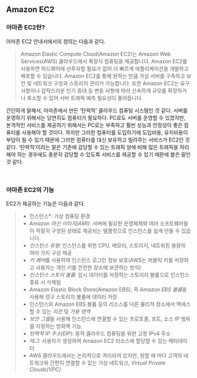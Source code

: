 ## Amazon EC2

### 아마존 EC2란?

아마존 EC2 안내서에서의 정의는 다음과 같다.

> Amazon Elastic Compute Cloud(Amazon EC2)는 Amazon Web Services(AWS) 클라우드에서 확장식 컴퓨팅을 제공합니다. Amazon EC2를 사용하면 하드웨어에 선투자할 필요가 없어 더 빠르게 애플리케이션을 개발하고 배포할 수 있습니다. Amazon EC2를 통해 원하는 만큼 가상 서버를 구축하고 보안 및 네트워크 구성과 스토리지 관리가 가능합니다. 또한 Amazon EC2는 요구 사항이나 갑작스러운 인기 증대 등 변동 사항에 따라 신속하게 규모를 확장하거나 축소할 수 있어 서버 트래픽 예측 필요성이 줄어듭니다.

간단하게 말해서, 아마존에서 만든 '탄력적' 클라우드 컴퓨팅 시스템인 것 같다. 서버를 운영하기 위해서는 당연히도 컴퓨터가 필요하다. PC로도 서버를 운영할 수 있겠지만, 본격적인 서비스를 제공하기 위해서는 PC로는 부족하고 훨씬 성능과 안정성이 좋은 컴퓨터를 사용해야 할 것이다. 하지만 그러한 컴퓨터를 도입하기에 도입비용, 유지비용이 부담이 될 수 있기 때문에 그러한 컴퓨터를 대신 보유하고 빌려주는 서비스가 EC2인 것 같다. '탄력적'이라는 말은 기존에 감당할 수 있는 트래픽 양에 비해 많은 트래픽을 처리해야 하는 경우에도 충분히 감당할 수 있도록 서비스를 제공할 수 있기 때문에 붙은 말인 것 같다.

<br>

### 아마존 EC2의 기능

EC2가 제공하는 기능은 다음과 같다.

>- 인스턴스*: 가상 컴퓨팅 환경
>- *Amazon 머신 이미지(AMI)*: 서버에 필요한 운영체제와 여러 소프트웨어들이 적절히 구성된 상태로 제공되는 템플릿으로 인스턴스를 쉽게 만들 수 있습니다.
>- *인스턴스 유형*: 인스턴스를 위한 CPU, 메모리, 스토리지, 네트워킹 용량의 여러 가지 구성 제공
>- *키 페어*를 사용하여 인스턴스 로그인 정보 보호(AWS는 퍼블릭 키를 저장하고 사용자는 개인 키를 안전한 장소에 보관하는 방식)
>- *인스턴스 스토어 볼륨*: 임시 데이터를 저장하는 스토리지 볼륨으로 인스턴스 종료 시 삭제됨
>- Amazon Elastic Block Store(Amazon EBS), 즉 *Amazon EBS 볼륨*을 사용해 영구 스토리지 볼륨에 데이터 저장
>- 인스턴스와 Amazon EBS 볼륨 등의 리소스를 다른 물리적 장소에서 액세스할 수 있는 *리전* 및 *가용 영역*
>- *보안 그룹*을 사용해 인스턴스에 연결할 수 있는 프로토콜, 포트, 소스 IP 범위를 지정하는 방화벽 기능
>- *탄력적 IP 주소(EIP)*: 동적 클라우드 컴퓨팅을 위한 고정 IPv4 주소
>- *태그*: 사용자가 생성하여 Amazon EC2 리소스에 할당할 수 있는 메타데이터
>- AWS 클라우드에서는 논리적으로 격리되어 있지만, 원할 때 마다 고객의 네트워크와 간편히 연결할 수 있는 가상 네트워크, *Virtual Private Clouds(VPC)*

 